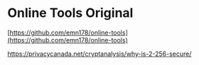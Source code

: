 # Online Tools Original
[https://github.com/emn178/online-tools](https://github.com/emn178/online-tools)

https://privacycanada.net/cryptanalysis/why-is-2-256-secure/